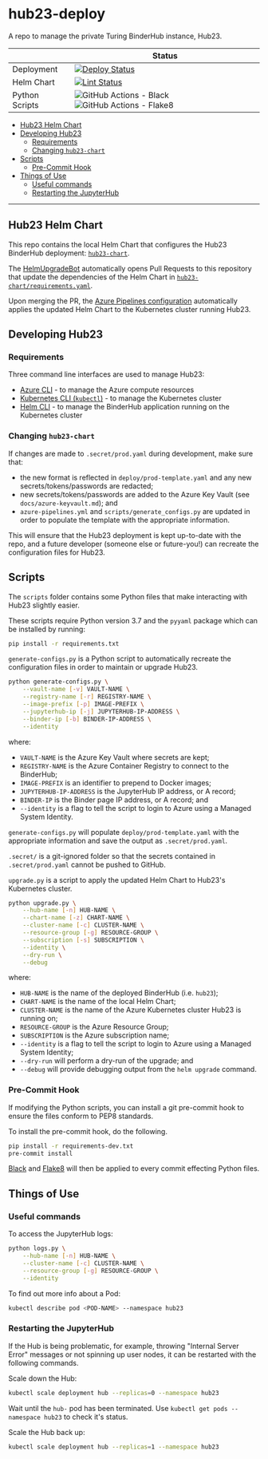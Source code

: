 # hub23-deploy

A repo to manage the private Turing BinderHub instance, Hub23.

| | Status |
| --- | --- |
| Deployment | [![Deploy Status](https://dev.azure.com/hub23/hub23-deploy/_apis/build/status/Deploy%20upgrade%20to%20Hub23?branchName=master)](https://dev.azure.com/hub23/hub23-deploy/_build/latest?definitionId=1&branchName=master) |
| Helm Chart | [![Lint Status](https://dev.azure.com/hub23/hub23-deploy/_apis/build/status/Lint%20and%20Validate%20Helm%20Chart?branchName=master)](https://dev.azure.com/hub23/hub23-deploy/_build/latest?definitionId=4&branchName=master) |
| Python Scripts | ![GitHub Actions - Black](https://github.com/alan-turing-institute/hub23-deploy/workflows/Black/badge.svg) ![GitHub Actions - Flake8](https://github.com/alan-turing-institute/hub23-deploy/workflows/Flake8/badge.svg) |

- [Hub23 Helm Chart](#hub23-helm-chart)
- [Developing Hub23](#developing-hub23)
  - [Requirements](#requirements)
  - [Changing `hub23-chart`](#changing-hub23-chart)
- [Scripts](#scripts)
  - [Pre-Commit Hook](#pre-commit-hook)
- [Things of Use](#things-of-use)
  - [Useful commands](#Useful-commands)
  - [Restarting the JupyterHub](#Restarting-the-JupyterHub)

---

## Hub23 Helm Chart

This repo contains the local Helm Chart that configures the Hub23 BinderHub deployment: [`hub23-chart`](hub23-chart).

The [HelmUpgradeBot](https://github.com/HelmUpgradeBot/hub23-deploy-upgrades) automatically opens Pull Requests to this repository that update the dependencies of the Helm Chart in [`hub23-chart/requirements.yaml`](hub23-chart/requirements.yaml).

Upon merging the PR, the [Azure Pipelines configuration](azure-pipelines.yml) automatically applies the updated Helm Chart to the Kubernetes cluster running Hub23.

## Developing Hub23

### Requirements

Three command line interfaces are used to manage Hub23:

- [Azure CLI](https://docs.microsoft.com/en-us/cli/azure/install-azure-cli?view=azure-cli-latest) - to manage the Azure compute resources
- [Kubernetes CLI (`kubectl`)](https://kubernetes.io/docs/tasks/tools/install-kubectl/#install-kubectl) - to manage the Kubernetes cluster
- [Helm CLI](https://helm.sh/docs/using_helm/#installing-helm) - to manage the BinderHub application running on the Kubernetes cluster

### Changing `hub23-chart`

If changes are made to `.secret/prod.yaml` during development, make sure that:

- the new format is reflected in `deploy/prod-template.yaml` and any new secrets/tokens/passwords are redacted;
- new secrets/tokens/passwords are added to the Azure Key Vault (see `docs/azure-keyvault.md`); and
- `azure-pipelines.yml` and `scripts/generate_configs.py` are updated in order to populate the template with the appropriate information.

This will ensure that the Hub23 deployment is kept up-to-date with the repo, and a future developer (someone else or future-you!) can recreate the configuration files for Hub23.

## Scripts

The `scripts` folder contains some Python files that make interacting with Hub23 slightly easier.

These scripts require Python version 3.7 and the `pyyaml` package which can be installed by running:

```bash
pip install -r requirements.txt
```

`generate-configs.py` is a Python script to automatically recreate the configuration files in order to maintain or upgrade Hub23.

```bash
python generate-configs.py \
    --vault-name [-v] VAULT-NAME \
    --registry-name [-r] REGISTRY-NAME \
    --image-prefix [-p] IMAGE-PREFIX \
    --jupyterhub-ip [-j] JUPYTERHUB-IP-ADDRESS \
    --binder-ip [-b] BINDER-IP-ADDRESS \
    --identity
```

where:

- `VAULT-NAME` is the Azure Key Vault where secrets are kept;
- `REGISTRY-NAME` is the Azure Container Registry to connect to the BinderHub;
- `IMAGE-PREFIX` is an identifier to prepend to Docker images;
- `JUPYTERHUB-IP-ADDRESS` is the JupyterHub IP address, or A record;
- `BINDER-IP` is the Binder page IP address, or A record; and
- `--identity` is a flag to tell the script to login to Azure using a Managed System Identity.

`generate-configs.py` will populate `deploy/prod-template.yaml` with the appropriate information and save the output as `.secret/prod.yaml`.

`.secret/` is a git-ignored folder so that the secrets contained in `.secret/prod.yaml` cannot be pushed to GitHub.

`upgrade.py` is a script to apply the updated Helm Chart to Hub23's Kubernetes cluster.

```bash
python upgrade.py \
    --hub-name [-n] HUB-NAME \
    --chart-name [-z] CHART-NAME \
    --cluster-name [-c] CLUSTER-NAME \
    --resource-group [-g] RESOURCE-GROUP \
    --subscription [-s] SUBSCRIPTION \
    --identity \
    --dry-run \
    --debug
```

where:

- `HUB-NAME` is the name of the deployed BinderHub (i.e. `hub23`);
- `CHART-NAME` is the name of the local Helm Chart;
- `CLUSTER-NAME` is the name of the Azure Kubernetes cluster Hub23 is running on;
- `RESOURCE-GROUP` is the Azure Resource Group;
- `SUBSCRIPTION` is the Azure subscription name;
- `--identity` is a flag to tell the script to login to Azure using a Managed System Identity;
- `--dry-run` will perform a dry-run of the upgrade; and
- `--debug` will provide debugging output from the `helm upgrade` command.

### Pre-Commit Hook

If modifying the Python scripts, you can install a git pre-commit hook to ensure the files conform to PEP8 standards.

To install the pre-commit hook, do the following.

```bash
pip install -r requirements-dev.txt
pre-commit install
```

[Black](https://github.com/psf/black) and [Flake8](http://flake8.pycqa.org/en/latest/) will then be applied to every commit effecting Python files.

## Things of Use

### Useful commands

To access the JupyterHub logs:

```bash
python logs.py \
    --hub-name [-n] HUB-NAME \
    --cluster-name [-c] CLUSTER-NAME \
    --resource-group [-g] RESOURCE-GROUP \
    --identity
```

To find out more info about a Pod:

```bash
kubectl describe pod <POD-NAME> --namespace hub23
```

### Restarting the JupyterHub

If the Hub is being problematic, for example, throwing "Internal Server Error" messages or not spinning up user nodes, it can be restarted with the following commands.

Scale down the Hub:

```bash
kubectl scale deployment hub --replicas=0 --namespace hub23
```

Wait until the `hub-` pod has been terminated.
Use `kubectl get pods --namespace hub23` to check it's status.

Scale the Hub back up:

```bash
kubectl scale deployment hub --replicas=1 --namespace hub23
```
